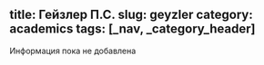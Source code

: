 title: Гейзлер П.С.
slug: geyzler
category: academics
tags: [_nav, _category_header]
---

Информация пока не добавлена
